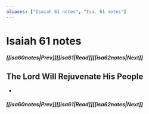 ```yaml
---
aliases: ["Isaiah 61 notes", "Isa. 61 notes"]
---
```

# Isaiah 61 notes
##### <span class=arrow-left></span>[[isa60notes|Prev]]<span class=navigation-separator></span>[[isa61|Read]]<span class=navigation-separator></span>[[isa62notes|Next]]<span class=arrow-right></span>
## The Lord Will Rejuvenate His People
- 
##### <span class=arrow-left></span>[[isa60notes|Prev]]<span class=navigation-separator></span>[[isa61|Read]]<span class=navigation-separator></span>[[isa62notes|Next]]<span class=arrow-right></span>